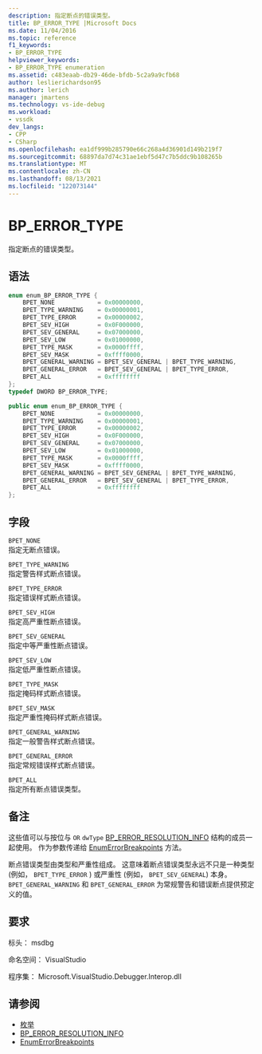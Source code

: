 ```yaml
---
description: 指定断点的错误类型。
title: BP_ERROR_TYPE |Microsoft Docs
ms.date: 11/04/2016
ms.topic: reference
f1_keywords:
- BP_ERROR_TYPE
helpviewer_keywords:
- BP_ERROR_TYPE enumeration
ms.assetid: c483eaab-db29-46de-bfdb-5c2a9a9cfb68
author: leslierichardson95
ms.author: lerich
manager: jmartens
ms.technology: vs-ide-debug
ms.workload:
- vssdk
dev_langs:
- CPP
- CSharp
ms.openlocfilehash: ea1df999b285790e66c268a4d36901d149b219f7
ms.sourcegitcommit: 68897da7d74c31ae1ebf5d47c7b5ddc9b108265b
ms.translationtype: MT
ms.contentlocale: zh-CN
ms.lasthandoff: 08/13/2021
ms.locfileid: "122073144"
---
```

# <a name="bp_error_type"></a>BP_ERROR_TYPE
指定断点的错误类型。

## <a name="syntax"></a>语法

```cpp
enum enum_BP_ERROR_TYPE {
    BPET_NONE            = 0x00000000,
    BPET_TYPE_WARNING    = 0x00000001,
    BPET_TYPE_ERROR      = 0x00000002,
    BPET_SEV_HIGH        = 0x0F000000,
    BPET_SEV_GENERAL     = 0x07000000,
    BPET_SEV_LOW         = 0x01000000,
    BPET_TYPE_MASK       = 0x0000ffff,
    BPET_SEV_MASK        = 0xffff0000,
    BPET_GENERAL_WARNING = BPET_SEV_GENERAL | BPET_TYPE_WARNING,
    BPET_GENERAL_ERROR   = BPET_SEV_GENERAL | BPET_TYPE_ERROR,
    BPET_ALL             = 0xffffffff
};
typedef DWORD BP_ERROR_TYPE;
```

```csharp
public enum enum_BP_ERROR_TYPE {
    BPET_NONE            = 0x00000000,
    BPET_TYPE_WARNING    = 0x00000001,
    BPET_TYPE_ERROR      = 0x00000002,
    BPET_SEV_HIGH        = 0x0F000000,
    BPET_SEV_GENERAL     = 0x07000000,
    BPET_SEV_LOW         = 0x01000000,
    BPET_TYPE_MASK       = 0x0000ffff,
    BPET_SEV_MASK        = 0xffff0000,
    BPET_GENERAL_WARNING = BPET_SEV_GENERAL | BPET_TYPE_WARNING,
    BPET_GENERAL_ERROR   = BPET_SEV_GENERAL | BPET_TYPE_ERROR,
    BPET_ALL             = 0xffffffff
};
```

## <a name="fields"></a>字段
`BPET_NONE`\
指定无断点错误。

`BPET_TYPE_WARNING`\
指定警告样式断点错误。

`BPET_TYPE_ERROR`\
指定错误样式断点错误。

`BPET_SEV_HIGH`\
指定高严重性断点错误。

`BPET_SEV_GENERAL`\
指定中等严重性断点错误。

`BPET_SEV_LOW`\
指定低严重性断点错误。

`BPET_TYPE_MASK`\
指定掩码样式断点错误。

`BPET_SEV_MASK`\
指定严重性掩码样式断点错误。

`BPET_GENERAL_WARNING`\
指定一般警告样式断点错误。

`BPET_GENERAL_ERROR`\
指定常规错误样式断点错误。

`BPET_ALL`\
指定所有断点错误类型。

## <a name="remarks"></a>备注
这些值可以与按位与 `OR` `dwType` [BP_ERROR_RESOLUTION_INFO](../../../extensibility/debugger/reference/bp-error-resolution-info.md) 结构的成员一起使用。 作为参数传递给 [EnumErrorBreakpoints](../../../extensibility/debugger/reference/idebugpendingbreakpoint2-enumerrorbreakpoints.md) 方法。

断点错误类型由类型和严重性组成。 这意味着断点错误类型永远不只是一种类型 (例如， `BPET_TYPE_ERROR` ) 或严重性 (例如， `BPET_SEV_GENERAL`) 本身。 `BPET_GENERAL_WARNING` 和 `BPET_GENERAL_ERROR` 为常规警告和错误断点提供预定义的值。

## <a name="requirements"></a>要求
标头： msdbg

命名空间： VisualStudio

程序集： Microsoft.VisualStudio.Debugger.Interop.dll

## <a name="see-also"></a>请参阅
- [枚举](../../../extensibility/debugger/reference/enumerations-visual-studio-debugging.md)
- [BP_ERROR_RESOLUTION_INFO](../../../extensibility/debugger/reference/bp-error-resolution-info.md)
- [EnumErrorBreakpoints](../../../extensibility/debugger/reference/idebugpendingbreakpoint2-enumerrorbreakpoints.md)
